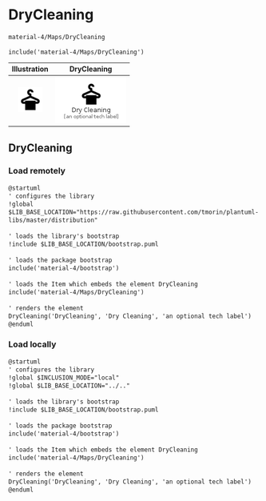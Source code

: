 # DryCleaning


```text
material-4/Maps/DryCleaning
```

```text
include('material-4/Maps/DryCleaning')
```



| Illustration | DryCleaning |
| :---: | :---: |
| ![illustration for Illustration](../../material-4/Maps/DryCleaning.png) | ![illustration for DryCleaning](../../material-4/Maps/DryCleaning.Local.png) |




## DryCleaning

### Load remotely
```plantuml
@startuml
' configures the library
!global $LIB_BASE_LOCATION="https://raw.githubusercontent.com/tmorin/plantuml-libs/master/distribution"

' loads the library's bootstrap
!include $LIB_BASE_LOCATION/bootstrap.puml

' loads the package bootstrap
include('material-4/bootstrap')

' loads the Item which embeds the element DryCleaning
include('material-4/Maps/DryCleaning')

' renders the element
DryCleaning('DryCleaning', 'Dry Cleaning', 'an optional tech label')
@enduml
```

### Load locally
```plantuml
@startuml
' configures the library
!global $INCLUSION_MODE="local"
!global $LIB_BASE_LOCATION="../.."

' loads the library's bootstrap
!include $LIB_BASE_LOCATION/bootstrap.puml

' loads the package bootstrap
include('material-4/bootstrap')

' loads the Item which embeds the element DryCleaning
include('material-4/Maps/DryCleaning')

' renders the element
DryCleaning('DryCleaning', 'Dry Cleaning', 'an optional tech label')
@enduml
```

